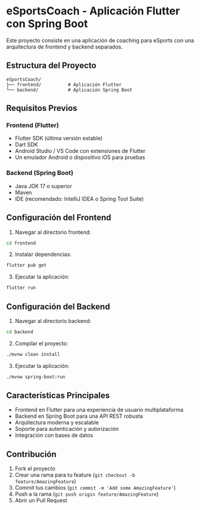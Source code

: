 # eSportsCoach - Aplicación Flutter con Spring Boot

Este proyecto consiste en una aplicación de coaching para eSports con una arquitectura de frontend y backend separados.

## Estructura del Proyecto

```
eSportsCoach/
├── frontend/          # Aplicación Flutter
└── backend/           # Aplicación Spring Boot
```

## Requisitos Previos

### Frontend (Flutter)
- Flutter SDK (última versión estable)
- Dart SDK
- Android Studio / VS Code con extensiones de Flutter
- Un emulador Android o dispositivo iOS para pruebas

### Backend (Spring Boot)
- Java JDK 17 o superior
- Maven
- IDE (recomendado: IntelliJ IDEA o Spring Tool Suite)

## Configuración del Frontend

1. Navegar al directorio frontend:
```bash
cd frontend
```

2. Instalar dependencias:
```bash
flutter pub get
```

3. Ejecutar la aplicación:
```bash
flutter run
```

## Configuración del Backend

1. Navegar al directorio backend:
```bash
cd backend
```

2. Compilar el proyecto:
```bash
./mvnw clean install
```

3. Ejecutar la aplicación:
```bash
./mvnw spring-boot:run
```

## Características Principales

- Frontend en Flutter para una experiencia de usuario multiplataforma
- Backend en Spring Boot para una API REST robusta
- Arquitectura moderna y escalable
- Soporte para autenticación y autorización
- Integración con bases de datos

## Contribución

1. Fork el proyecto
2. Crear una rama para tu feature (`git checkout -b feature/AmazingFeature`)
3. Commit tus cambios (`git commit -m 'Add some AmazingFeature'`)
4. Push a la rama (`git push origin feature/AmazingFeature`)
5. Abrir un Pull Request 
